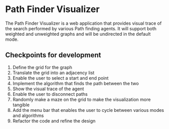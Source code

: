# Path Finder Visualizer

The Path Finder Visualizer is a web application that provides visual trace of the search performed by various Path finding agents. It will support both weighted and unweighted graphs and will be undirected in the default mode. 

## Checkpoints for development
1. Define the grid for the graph
1. Translate the grid into an adjacency list
1. Enable the user to select a start and end point
1. Implement the algorithm that finds the path between the two
1. Show the visual trace of the agent
1. Enable the user to disconnect paths
1. Randomly make a maze on the grid to make the visualization more tangible
1. Add the menu bar that enables the user to cycle between various modes and algorithms
1. Refactor the code and refine the design

